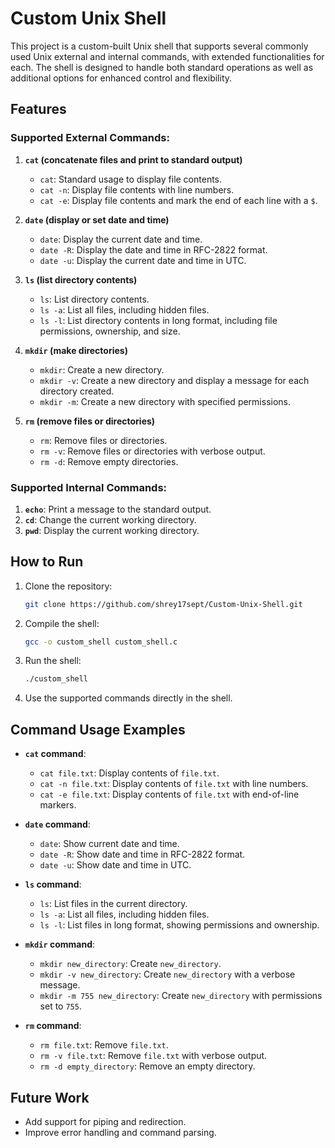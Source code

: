 # Custom Unix Shell

This project is a custom-built Unix shell that supports several commonly used Unix external and internal commands, with extended functionalities for each. The shell is designed to handle both standard operations as well as additional options for enhanced control and flexibility.

## Features

### Supported External Commands:

1. **`cat` (concatenate files and print to standard output)**
   - `cat`: Standard usage to display file contents.
   - `cat -n`: Display file contents with line numbers.
   - `cat -e`: Display file contents and mark the end of each line with a `$`.

2. **`date` (display or set date and time)**
   - `date`: Display the current date and time.
   - `date -R`: Display the date and time in RFC-2822 format.
   - `date -u`: Display the current date and time in UTC.

3. **`ls` (list directory contents)**
   - `ls`: List directory contents.
   - `ls -a`: List all files, including hidden files.
   - `ls -l`: List directory contents in long format, including file permissions, ownership, and size.

4. **`mkdir` (make directories)**
   - `mkdir`: Create a new directory.
   - `mkdir -v`: Create a new directory and display a message for each directory created.
   - `mkdir -m`: Create a new directory with specified permissions.

5. **`rm` (remove files or directories)**
   - `rm`: Remove files or directories.
   - `rm -v`: Remove files or directories with verbose output.
   - `rm -d`: Remove empty directories.

### Supported Internal Commands:

1. **`echo`**: Print a message to the standard output.
2. **`cd`**: Change the current working directory.
3. **`pwd`**: Display the current working directory.

## How to Run

1. Clone the repository:

    ```bash
    git clone https://github.com/shrey17sept/Custom-Unix-Shell.git
    ```

2. Compile the shell:

    ```bash
    gcc -o custom_shell custom_shell.c
    ```

3. Run the shell:

    ```bash
    ./custom_shell
    ```

4. Use the supported commands directly in the shell.

## Command Usage Examples

- **`cat` command**:
    - `cat file.txt`: Display contents of `file.txt`.
    - `cat -n file.txt`: Display contents of `file.txt` with line numbers.
    - `cat -e file.txt`: Display contents of `file.txt` with end-of-line markers.

- **`date` command**:
    - `date`: Show current date and time.
    - `date -R`: Show date and time in RFC-2822 format.
    - `date -u`: Show date and time in UTC.

- **`ls` command**:
    - `ls`: List files in the current directory.
    - `ls -a`: List all files, including hidden files.
    - `ls -l`: List files in long format, showing permissions and ownership.

- **`mkdir` command**:
    - `mkdir new_directory`: Create `new_directory`.
    - `mkdir -v new_directory`: Create `new_directory` with a verbose message.
    - `mkdir -m 755 new_directory`: Create `new_directory` with permissions set to `755`.

- **`rm` command**:
    - `rm file.txt`: Remove `file.txt`.
    - `rm -v file.txt`: Remove `file.txt` with verbose output.
    - `rm -d empty_directory`: Remove an empty directory.

## Future Work

- Add support for piping and redirection.
- Improve error handling and command parsing.
